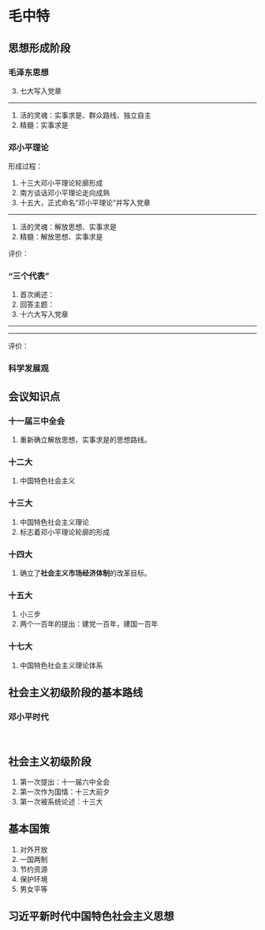 # 毛中特





## 思想形成阶段



### 毛泽东思想

3. 七大写入党章

--------

1. 活的灵魂：实事求是、群众路线、独立自主
2. 精髓：实事求是



### 邓小平理论

形成过程：

1. 十三大邓小平理论轮廓形成
2. 南方谈话邓小平理论走向成熟
3. 十五大，正式命名“邓小平理论”并写入党章

--------

1. 活的灵魂：解放思想、实事求是
2. 精髓：解放思想、实事求是

评价： 



### “三个代表”

1. 首次阐述：
2. 回答主题：
3. 十六大写入党章

-------





------

评价： 



### 科学发展观









## 会议知识点









### 十一届三中全会

1. 重新确立解放思想，实事求是的思想路线。

### 十二大

1. 中国特色社会主义

###  十三大

1. 中国特色社会主义理论
2. 标志着邓小平理论轮廓的形成



### 十四大

1. 确立了**社会主义市场经济体制**的改革目标。

### 十五大

1. 小三步
2. 两个一百年的提出：建党一百年，建国一百年



### 十七大 

1. 中国特色社会主义理论体系





## 社会主义初级阶段的基本路线



### 邓小平时代

​	



## 社会主义初级阶段

1. 第一次提出：十一届六中全会
2. 第一次作为国情：十三大前夕
3. 第一次被系统论述：十三大



## 基本国策

1. 对外开放
2. 一国两制
3. 节约资源
4. 保护环境
5. 男女平等



## 习近平新时代中国特色社会主义思想